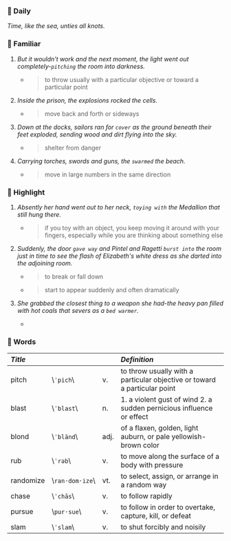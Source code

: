 ### :cherries: Daily
*Time, like the sea, unties all knots.*
### :watermelon: Familiar
1. *But it wouldn't work and the next moment, the light went out completely-`pitching` the room into darkness.*
   * > to throw usually with a particular objective or toward a particular point
2. *Inside the prison, the explosions rocked the cells.*
   * > move back and forth or sideways
3. *Down at the docks, sailors ran for `cover` as the ground beneath their feet exploded, sending wood and dirt flying into the sky.*
   * > shelter from danger
4. *Carrying torches, swords and guns, the `swarmed` the beach.*
   * > move in large numbers in the same direction
### :tangerine: Highlight
1. *Absently her hand went out to her neck, `toying with` the Medallion that still hung there.*
   * > if you toy with an object, you keep moving it around with your fingers, especially while you are thinking about something else
2. *Suddenly, the door `gave way` and Pintel and Ragetti `burst into` the room just in time to see the flash of Elizabeth's white dress as she darted into the adjoining room.*
   * > to break or fall down
   * > start to appear suddenly and often dramatically
3. *She grabbed the closest thing to a weapon she had-the heavy pan filled with hot coals that severs as a `bed warmer`.*
   * > 
### :grapes: Words
|*Title*|||*Definition*|
|:-----|:-----|:-----|:-----|
|pitch| \\`ˈpich`\\ |v.|to throw usually with a particular objective or toward a particular point|
|blast| \\`ˈblast`\\ |n.|1. a violent gust of wind 2. a sudden pernicious influence or effect|
|blond| \\`ˈbländ`\\ |adj.|of a flaxen, golden, light auburn, or pale yellowish-brown color|
|rub| \\`ˈrəb`\\ |v.|to move along the surface of a body with pressure|
|randomize| \\`ran·dom·ize`\\ |vt.|to select, assign, or arrange in a random way|
|chase| \\`ˈchās`\\ |v.|to follow rapidly|
|pursue| \\`pur·sue`\\ |v.|to follow in order to overtake, capture, kill, or defeat|
|slam| \\`ˈslam`\\ |v.|to shut forcibly and noisily|
